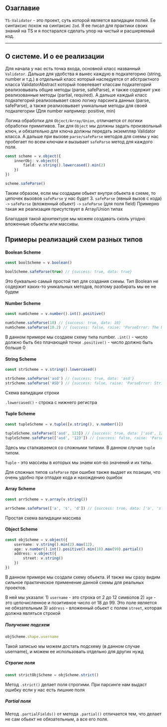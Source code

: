 ## Озаглавие

`TS-Validator` - это проект, суть которой является валидации полей. Ее синтаксис похож на синтаксис `Zod`. Я ее писал для практики своих знаний на TS и я постарался сделать упор на чистый и расширяемый код.

---

## О системе. И о ее реализации

Для начала у нас есть точка входа, основной класс названный `Validator`. Дальше для удобства я вынес каждую в подкатегорию (string, number и т.д.) в отдельный класс который наследуется от абстрактного класса ValidatorAbstract который повелевает классам подкатегорий реализовывать общие методы (parse, safeParse), и также содержит уже реализованные методы (partial, required). А дальше каждый класс подкатегорий реализовывает свою логику парсинга данных (parse, safeParse), а также реализовывает уникальные методы для своей подкатегории (Для number например: positive, min)

Логика обработки для `Object/Array/Union`, отличается от логики обработки примитивов. Так для `Object` мы должны задать произвольный ключ, и обязательно для ключа должны передать экземпляр Validator класса. А дальше при вызове `parse/safeParse` методов для схемы у нас пробегает по всем ключам и вызывает `safeParse` метод для каждого поля.

```typescript
const scheme = v.object({
	innerObj: v.object({
		field: v.string().lowercased().min(2)
	})
})

scheme.safeParse()
```

Таким образом, если мы создадим обьект внутри обьекта в схеме, то цепочек вызовов `safeParse` у нас будет 3.
`safeParse` (явный вызов с кода) `->` `safeParse` (вложенный обьект) `->` `safeParse` (для поля field)
Примерно такая же реализация присутствует в Array/Union типах

Благодаря такой архитектуре мы можем создавать сколь угодно вложенные обьекты или массивы.

## Примеры реализаций схем разных типов

#### Boolean Scheme

```typescript
const boolScheme = v.boolean()

boolScheme.safeParse(true) // {success: true, data: true}
```

Это буквально самый простой тип для создания схемы.
Тип Boolean не содержит каких-то уникальных методов, поэтому разбирать мы ее не будем

#### Number Scheme

```typescript
const numScheme = v.number().int().positive()

numScheme.safeParse(10) // {success: true, data: 10}
numScheme.safeParse(10.2) // {success: false, raise: 'ParseError: The Number Is Must Be An Integer'}
```

В данном примере мы создаем схему типа number.
`.int()` - число должно быть без плачающей точки
`.positive()` - число должно быть больше 0

#### String Scheme

```typescript
const strScheme = v.string().lowercased()

strScheme.safeParse('asd') // {success: true, data: 'asd'}
strScheme.safeParse('ASD') // {success: false, raise: 'ParseError: String Is Will Be Lowercased'}
```

Схема валидации строки

`.lowercased()` - строка с нижнего регистра

#### Tuple Scheme

```typescript
const tupleScheme = v.tuple([v.string(), v.number()])

tupleScheme.safeParse(['asd', 123]) // {success: true, data: ['asd', 123]}
tupleScheme.safeParse(['asd', '123']) // {success: false, raise: 'ParseError: Type Is Not Equal', position: 'Tuple( Index: 1 ) '}
```

Здесь мы сталкаваемся со сложными типами. В данном случае `tuple` типом.

`Tuple` - это массивы в которых мы знаем кол-во значений и их типы.

Для сложных типов `safeParse` при ошибке также выдает их позиции, что очень удобно при отладке кода и нахождению ошибок

#### Array Scheme

```typescript
const arrScheme = v.array(v.string())

arrScheme.safeParse(['a', 's', 'd']) // {success: true, data: ['a', 's', 'd']}
```

Простая схема валидации массива

#### Object Scheme

```typescript
const objScheme = v.object({
	username: v.string().min(2).max(12),
	age: v.number().int().positive().min(18).max(99).partial()
	address: v.object({
		street: v.string()
	})
})
```

В данном примере мы создали схему обьекта. И также мы сразу видим сильное практическое применение данной схемы для реальных проектов.

В ней мы указали:
	1) `username` - это строка от 2 до 12 символов
	2) `age` - это целочисленное и позитивное число от 18 до 99. Это поле является не обязательным
	3) `address` - вложенный обьект с полем `street`, которая должна являться строкой


##### Получение подсхем

```typescript
objScheme.shape.username
```

Такой записью мы можем достать подсхему (в данном случае username), и можем ее использовать отдельно для других нужд


##### Строгие поля

```typescript
const strictObjScheme = objScheme.strict()
```

Метод `.strict()` делает поля строгими. При парсинге нам выдаст ошибку если у нас есть лишние поля


##### Partial поля

Метод `.partialFields()` от метода `.partial()` отличается тем, что делает не сам обьект не обязательным, а все его поля.
